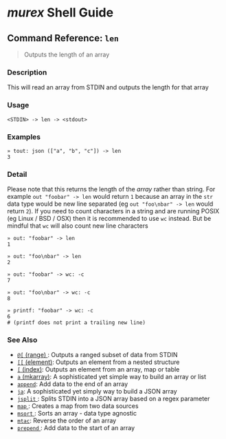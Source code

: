 # _murex_ Shell Guide

## Command Reference: `len` 

> Outputs the length of an array

### Description

This will read an array from STDIN and outputs the length for that array

### Usage

    <STDIN> -> len -> <stdout>

### Examples

    » tout: json (["a", "b", "c"]) -> len 
    3

### Detail

Please note that this returns the length of the _array_ rather than string.
For example `out "foobar" -> len` would return `1` because an array in the
`str` data type would be new line separated (eg `out "foo\nbar" -> len`
would return `2`). If you need to count characters in a string and are
running POSIX (eg Linux / BSD / OSX) then it is recommended to use `wc`
instead. But be mindful that `wc` will also count new line characters

    » out: "foobar" -> len
    1
    
    » out: "foo\nbar" -> len
    2
    
    » out: "foobar" -> wc: -c
    7
    
    » out: "foo\nbar" -> wc: -c
    8
    
    » printf: "foobar" -> wc: -c
    6
    # (printf does not print a trailing new line)

### See Also

* [`@[` (range) ](../commands/range.md):
  Outputs a ranged subset of data from STDIN
* [`[[` (element)](../commands/element.md):
  Outputs an element from a nested structure
* [`[` (index)](../commands/index.md):
  Outputs an element from an array, map or table
* [`a` (mkarray)](../commands/a.md):
  A sophisticated yet simple way to build an array or list
* [`append`](../commands/append.md):
  Add data to the end of an array
* [`ja`](../commands/ja.md):
  A sophisticated yet simply way to build a JSON array
* [`jsplit` ](../commands/jsplit.md):
  Splits STDIN into a JSON array based on a regex parameter
* [`map` ](../commands/map.md):
  Creates a map from two data sources
* [`msort` ](../commands/msort.md):
  Sorts an array - data type agnostic
* [`mtac`](../commands/mtac.md):
  Reverse the order of an array
* [`prepend` ](../commands/prepend.md):
  Add data to the start of an array